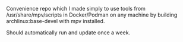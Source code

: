 Convenience repo which I made simply to use tools from /usr/share/mpv/scripts in Docker/Podman on any machine by building archlinux:base-devel with mpv installed.

Should automatically run and update once a week.
